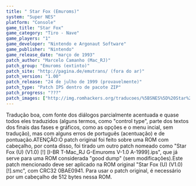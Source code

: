 ```yaml
---
title: " Star Fox (Emuroms)"
system: "Super NES"
platform: "Console"
game_title: "Star Fox"
game_category: "Tiro - Nave"
game_players: "1"
game_developer: "Nintendo e Argonaut Software"
game_publisher: "Nintendo"
game_release_date: "março de 1993"
patch_author: "Marcelo Camanho (Mac_RJ)"
patch_group: "Emuroms (extinto)"
patch_site: "http://pagina.de/emutrans/ (fora do ar)"
patch_version: "1.00"
patch_release: "24 de julho de 1999 (provavelmente)"
patch_type: "Patch IPS dentro de pacote ZIP"
patch_progress: "???"
patch_images: ["http://img.romhackers.org/traducoes/%5BSNES%5D%20Star%20Fox%20-%201.png","http://img.romhackers.org/traducoes/%5BSNES%5D%20Star%20Fox%20-%20Emuroms%20-%202.png","http://img.romhackers.org/traducoes/%5BSNES%5D%20Star%20Fox%20-%20Emuroms%20-%203.png"]
---
```

Tradução boa, com fonte dos diálogos parcialmente acentuada e quase todos eles traduzidos (alguns termos, como "control type", parte dos textos dos finais das fases e gráficos, como as opções e o menu incial, sem tradução), mas com alguns erros de português (acentuação) e de pontuação.ATENÇÃO:O patch original foi feito sobre uma ROM com cabeçalho, por conta disso, foi tirado um outro patch nomeado como "Star Fox (U) (V1.0) [!] [I-BR T-Mac_RJ G-Emuroms V-1.0 A-1999].ips", que já serve para uma ROM considerada "good dump" (sem modificações).Este patch mencionado deve ser aplicado na ROM original "Star Fox (U) (V1.0) [!].smc", com CRC32 0BAE0941. Para usar o patch original, é necessário por um cabeçalho de 512 bytes nessa ROM.